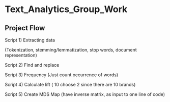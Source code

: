 # Text_Analytics_Group_Work

## Project Flow

Script 1) Extracting data

(Tokenization, stemming/lemmatization, stop words, document representation)

Script 2) Find and replace 

Script 3) Frequency (Just count occurrence of words)

Script 4) Calculate lift ( 10 choose 2 since there are 10 brands)

Script 5) Create MDS Map (have inverse matrix, as input to one line of code)
